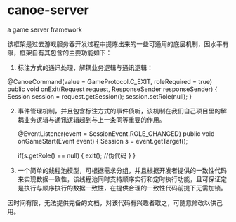 canoe-server
============

a game server framework

该框架是过去游戏服务器开发过程中提炼出来的一些可通用的底层机制，因水平有限，框架自有其包含的主要功能如下：

1. 标注方式的通讯处理，解耦业务逻辑与通讯逻辑：

@CanoeCommand(value = GameProtocol.C_EXIT, roleRequired = true)
	public void onExit(Request request, ResponseSender responseSender) {
		Session session = request.getSession();
		session.setRole(null);
	}

2. 事件管理机制，并且包含标注方式的事件侦听，该机制在我们自己项目里的解耦业务逻辑与通讯逻辑起到与上一条同等重要的作用。

	@EventListener(event = SessionEvent.ROLE_CHANGED)
	public void onGameStart(Event<Session> event) {
		Session s = event.getTarget();

    if(s.getRole() == null)
    {
      exit(); //伪代码
  	}
	}

3. 一个简单的线程池模型，可根据需求分组，并且根据开发者提供的一致性代码来实现数据一致性，该线程池同时支持顺序实行和定时执行功能，且可保证定是执行与顺序执行的数据一致性，在提供合理的一致性代码前提下无需加锁。

因时间有限，无法提供完备的文档，对该代码有兴趣者取之，可随意修改以供己用。
